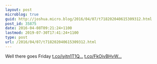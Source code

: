 ```yaml
---
layout: post
microblog: true
guid: http://joshua.micro.blog/2016/04/07/t718202040615309312.html
post_id: 35875
date: 2016-04-08T09:21:24+1100
lastmod: 2019-07-30T17:41:24+1100
type: post
url: /2016/04/07/t718202040615309312.html
---
```

Well there goes Friday [t.co/iyitn1T1Q...](https://t.co/iyitn1T1QQ) [t.co/FkOivBHvW...](https://t.co/FkOivBHvWR)
